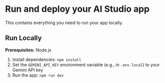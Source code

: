 # Run and deploy your AI Studio app

This contains everything you need to run your app locally.

## Run Locally

**Prerequisites:**  Node.js


1. Install dependencies:
   `npm install`
2. Set the `GEMINI_API_KEY` environment variable (e.g., in `.env.local`) to your Gemini API key
3. Run the app:
   `npm run dev`
